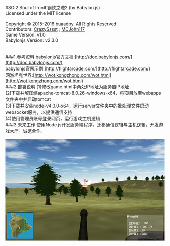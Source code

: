 #SOI2
Soul of IronⅡ 钢铁之魂2 (by Babylon.js)<br>
Licensed under the MIT license<br>
<br>
Copyright © 2015-2016 buaadpy. All Rights Reserved<br>
Contributors: [CrazySssst](https://github.com/CrazySssst) ; [MCJohn117](https://github.com/MCJohn117)<br>
Game Version: v1.0<br>
Babylonjs Version: v2.3.0<br>
<br>
<br>
###1.参考资料
babylonjs官方文档:[http://doc.babylonjs.com/](http://doc.babylonjs.com/)<br>
babylonjs官网示例:[http://flightarcade.com/](http://flightarcade.com/)<br>
网游坦克世界:[http://wot.kongzhong.com/wot.html](http://wot.kongzhong.com/wot.html)<br>
###2.部署说明
(1)修改game.html中两处IP地址为服务器IP地址<br>
(2)下载并解压缩apache-tomcat-8.0.26-windows-x64，将项目放至webapps文件夹中并启动tomcat<br>
(3)下载并安装node-v4.0.0-x64，运行server文件夹中的批处理文件启动websocket服务，以提供通信支持<br>
(4)使用管理员账号登录网页，运行游戏主机逻辑<br>
###3.未来工作
使用Node.js开发服务端程序，迁移通信逻辑与主机逻辑，开发游戏大厅。诚邀合作。<br>
<br>
![Version1.0](/doc/release_v1.0.jpg)